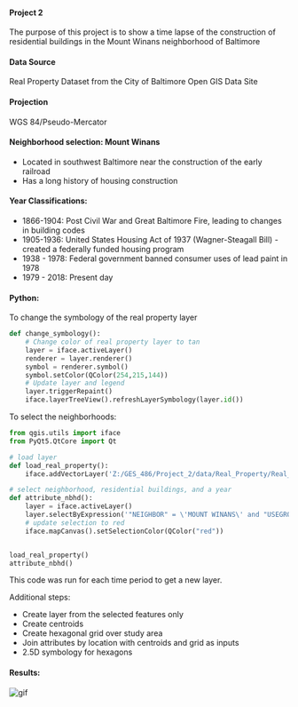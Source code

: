 #### Project 2
The purpose of this project is to show a time lapse of the construction of residential buildings in the Mount Winans
neighborhood of Baltimore

#### Data Source
Real Property Dataset from the City of Baltimore Open GIS Data Site

#### Projection
WGS 84/Pseudo-Mercator

#### Neighborhood selection: Mount Winans
  - Located in southwest Baltimore near the construction of the early railroad
  - Has a long history of housing construction

#### Year Classifications:
- 1866-1904: Post Civil War and Great Baltimore Fire, leading to changes in building codes
- 1905-1936: United States Housing Act of 1937 (Wagner-Steagall Bill) - created a
 federally funded housing program
- 1938 - 1978: Federal government banned consumer uses of lead paint in 1978
- 1979 - 2018: Present day

#### Python:
To change the symbology of the real property layer
```python
def change_symbology():
    # Change color of real property layer to tan
    layer = iface.activeLayer()
    renderer = layer.renderer()
    symbol = renderer.symbol()
    symbol.setColor(QColor(254,215,144))
    # Update layer and legend
    layer.triggerRepaint()
    iface.layerTreeView().refreshLayerSymbology(layer.id())
```

To select the neighborhoods:
```Python
from qgis.utils import iface
from PyQt5.QtCore import Qt

# load layer
def load_real_property():
    iface.addVectorLayer('Z:/GES_486/Project_2/data/Real_Property/Real_Property.shp', 'real property', 'ogr')

# select neighborhood, residential buildings, and a year
def attribute_nbhd():
    layer = iface.activeLayer()
    layer.selectByExpression('"NEIGHBOR" = \'MOUNT WINANS\' and "USEGROUP" = \'R\' and "year_build" >= 1803 and "year_build" <= 1860', QgsVectorLayer.SetSelection)
    # update selection to red
    iface.mapCanvas().setSelectionColor(QColor("red"))


load_real_property()
attribute_nbhd()
```
This code was run for each time period to get a new layer.

Additional steps:
- Create layer from the selected features only
- Create centroids
- Create hexagonal grid over study area
- Join attributes by location with centroids and grid as inputs
- 2.5D symbology for hexagons


#### Results:

![gif](http://maryaro.github.io/project_2/mt_winans.gif "map")
